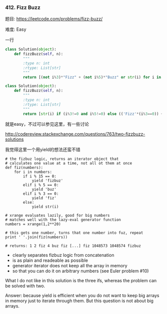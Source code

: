 ### 412. Fizz Buzz

题目:
<https://leetcode.com/problems/fizz-buzz/>


难度:
Easy

一行
```python
class Solution(object):
    def fizzBuzz(self, n):
        """
        :type n: int
        :rtype: List[str]
        """
        return [(not i%3)*"Fizz" + (not i%5)*"Buzz" or str(i) for i in range(1, n+1)]

```
```python
class Solution(object):
    def fizzBuzz(self, n):
        """
        :type n: int
        :rtype: List[str]
        """
        return [str(i) if (i%3!=0 and i%5!=0) else (('Fizz'*(i%3==0)) + ('Buzz'*(i%5==0))) for i in range(1,n+1)]

```


就是easy，不过可以参见这里，有一些讨论

<http://codereview.stackexchange.com/questions/763/two-fizzbuzz-solutions>

我觉得这里一个用yield的想法还蛮不错
```
# the fizbuz logic, returns an iterator object that
# calculates one value at a time, not all ot them at once
def fiz(numbers):
    for i in numbers:
        if i % 15 == 0:
            yield 'fizbuz'
        elif i % 5 == 0:
            yield 'buz'
        elif i % 3 == 0:
            yield 'fiz'
        else:
            yield str(i)

# xrange evaluates lazily, good for big numbers
# matches well with the lazy-eval generator function
numbers = xrange(1,2**20)

# this gets one number, turns that one number into fuz, repeat
print ' '.join(fiz(numbers))

# returns: 1 2 fiz 4 buz fiz [...] fiz 1048573 1048574 fizbuz
```
- clearly separates fizbuz logic from concatenation
- is as plain and readeable as possible
- generator iterator does not keep all the array in memory
- so that you can do it on arbitrary numbers (see Euler problem #10)

What I do not like in this solution is the three ifs, whereas the problem can be solved with two.

Answer: because yield is efficient when you do not want to keep big arrays in memory just to iterate through them. But this question is not about big arrays.
